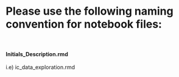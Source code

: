 # Please use the following naming convention for notebook files:
<br></br>
**Initials_Description.rmd**
<br></br>
i.e) ic_data_exploration.rmd

